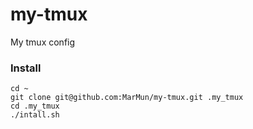 # my-tmux
My tmux config

### Install

```
cd ~
git clone git@github.com:MarMun/my-tmux.git .my_tmux
cd .my_tmux
./intall.sh
```
